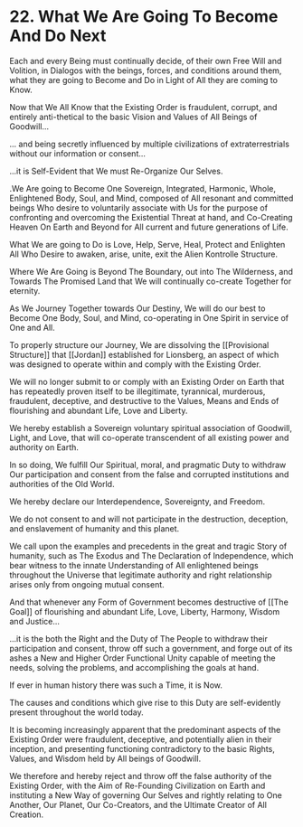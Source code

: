 # 22. What We Are Going To Become And Do Next

Each and every Being must continually decide, of their own Free Will and Volition, in Dialogos with the beings, forces, and conditions around them, what they are going to Become and Do in Light of All they are coming to Know. 

Now that We All Know that the Existing Order is fraudulent, corrupt, and entirely anti-thetical to the basic Vision and Values of All Beings of Goodwill...

... and being secretly influenced by multiple civilizations of extraterrestrials without our information or consent... 

...it is Self-Evident that We must Re-Organize Our Selves. 

.We Are going to Become One Sovereign, Integrated, Harmonic, Whole, Enlightened Body, Soul, and Mind, composed of All resonant and committed beings Who desire to voluntarily associate with Us for the purpose of confronting and overcoming the Existential Threat at hand, and Co-Creating Heaven On Earth and Beyond for All current and future generations of Life. 

What We are going to Do is Love, Help, Serve, Heal, Protect and Enlighten All Who Desire to awaken, arise, unite, exit the Alien Kontrolle Structure. 

Where We Are Going is Beyond The Boundary, out into The Wilderness, and Towards The Promised Land that We will continually co-create Together for eternity. 

As We Journey Together towards Our Destiny, We will do our best to Become One Body, Soul, and Mind, co-operating in One Spirit in service of One and All. 

To properly structure our Journey, We are dissolving the [[Provisional Structure]] that [[Jordan]] established for Lionsberg, an aspect of which was designed to operate within and comply with the Existing Order. 

We will no longer submit to or comply with an Existing Order on Earth that has repeatedly proven itself to be illegitimate, tyrannical, murderous, fraudulent, deceptive, and destructive to the Values, Means and Ends of flourishing and abundant Life, Love and Liberty. 

We hereby establish a Sovereign voluntary spiritual association of Goodwill, Light, and Love, that will co-operate transcendent of all existing power and authority on Earth. 

In so doing, We fulfill Our Spiritual, moral, and pragmatic Duty to withdraw Our participation and consent from the false and corrupted institutions and authorities of the Old World. 

We hereby declare our Interdependence, Sovereignty, and Freedom. 

We do not consent to and will not participate in the destruction, deception, and enslavement of humanity and this planet. 

We call upon the examples and precedents in the great and tragic Story of humanity, such as The Exodus and The Declaration of Independence, which bear witness to the innate Understanding of All enlightened beings throughout the Universe that legitimate authority and right relationship arises only from ongoing mutual consent. 

And that whenever any Form of Government becomes destructive of [[The Goal]] of flourishing and abundant Life, Love, Liberty, Harmony, Wisdom and Justice... 

...it is the both the Right and the Duty of The People to withdraw their participation and consent, throw off such a government, and forge out of its ashes a New and Higher Order Functional Unity capable of meeting the needs, solving the problems, and accomplishing the goals at hand. 

If ever in human history there was such a Time, it is Now. 

The causes and conditions which give rise to this Duty are self-evidently present throughout the world today. 

It is becoming increasingly apparent that the predominant aspects of the Existing Order were fraudulent, deceptive, and potentially alien in their inception, and presenting functioning contradictory to the basic Rights, Values, and Wisdom held by All beings of Goodwill. 

We therefore and hereby reject and throw off the false authority of the Existing Order, with the Aim of Re-Founding Civilization on Earth and instituting a New Way of governing Our Selves and rightly relating to One Another, Our Planet, Our Co-Creators, and the Ultimate Creator of All Creation. 
